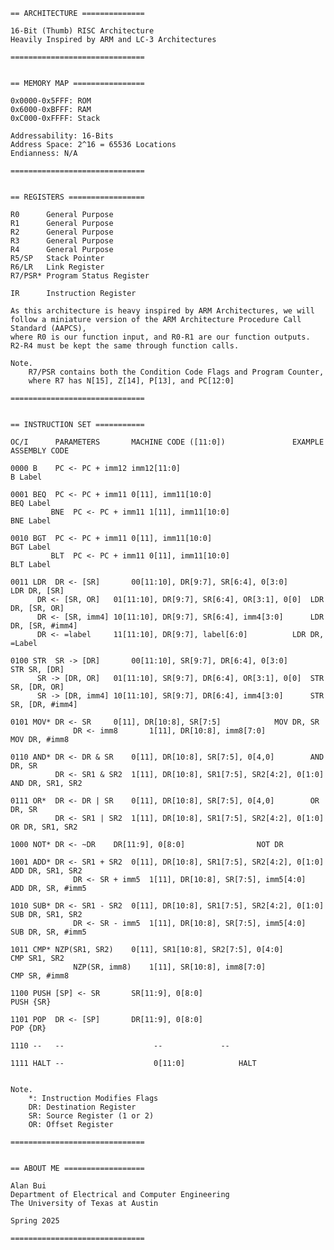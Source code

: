 
	== ARCHITECTURE ==============

	16-Bit (Thumb) RISC Architecture
	Heavily Inspired by ARM and LC-3 Architectures

	==============================	


	== MEMORY MAP ================
	
	0x0000-0x5FFF: ROM
	0x6000-0xBFFF: RAM
	0xC000-0xFFFF: Stack
	
	Addressability: 16-Bits
	Address Space: 2^16 = 65536 Locations
	Endianness: N/A
	
	==============================


	== REGISTERS =================
	
	R0		General Purpose
	R1		General Purpose
	R2		General Purpose
	R3		General Purpose
	R4		General Purpose
	R5/SP	Stack Pointer
	R6/LR	Link Register
	R7/PSR*	Program Status Register

	IR		Instruction Register

	As this architecture is heavy inspired by ARM Architectures, we will
	follow a miniature version of the ARM Architecture Procedure Call Standard (AAPCS),
	where R0 is our function input, and R0-R1 are our function outputs.
	R2-R4 must be kept the same through function calls.

	Note.
		R7/PSR contains both the Condition Code Flags and Program Counter,
		where R7 has N[15], Z[14], P[13], and PC[12:0]
	
	==============================
	
	
	== INSTRUCTION SET ===========
	
	OC/I	  PARAMETERS	   MACHINE CODE ([11:0])		       EXAMPLE ASSEMBLY CODE

	0000 B	  PC <- PC + imm12 imm12[11:0]                                 B Label
	
	0001 BEQ  PC <- PC + imm11 0[11], imm11[10:0]                          BEQ Label
             BNE  PC <- PC + imm11 1[11], imm11[10:0]                          BNE Label
	
	0010 BGT  PC <- PC + imm11 0[11], imm11[10:0]                          BGT Label
             BLT  PC <- PC + imm11 0[11], imm11[10:0]                          BLT Label
	
	0011 LDR  DR <- [SR]	   00[11:10], DR[9:7], SR[6:4], 0[3:0]	       LDR DR, [SR]
		  DR <- [SR, OR]   01[11:10], DR[9:7], SR[6:4], OR[3:1], 0[0]  LDR DR, [SR, OR]
		  DR <- [SR, imm4] 10[11:10], DR[9:7], SR[6:4], imm4[3:0]      LDR DR, [SR, #imm4]
		  DR <- =label	   11[11:10], DR[9:7], label[6:0]	       LDR DR, =Label
	
	0100 STR  SR -> [DR]	   00[11:10], SR[9:7], DR[6:4], 0[3:0]	       STR SR, [DR]
		  SR -> [DR, OR]   01[11:10], SR[9:7], DR[6:4], OR[3:1], 0[0]  STR SR, [DR, OR]
		  SR -> [DR, imm4] 10[11:10], SR[9:7], DR[6:4], imm4[3:0]      STR SR, [DR, #imm4]
	
	0101 MOV* DR <- SR	   0[11], DR[10:8], SR[7:5]		       MOV DR, SR
                  DR <- imm8	   1[11], DR[10:8], imm8[7:0]		       MOV DR, #imm8
	
	0110 AND* DR <- DR & SR	   0[11], DR[10:8], SR[7:5], 0[4,0]	       AND DR, SR
	    	  DR <- SR1 & SR2  1[11], DR[10:8], SR1[7:5], SR2[4:2], 0[1:0] AND DR, SR1, SR2
	
	0111 OR*  DR <- DR | SR	   0[11], DR[10:8], SR[7:5], 0[4,0]	       OR DR, SR
	    	  DR <- SR1 | SR2  1[11], DR[10:8], SR1[7:5], SR2[4:2], 0[1:0] OR DR, SR1, SR2
	
	1000 NOT* DR <- ~DR	   DR[11:9], 0[8:0]			       NOT DR
	
	1001 ADD* DR <- SR1 + SR2  0[11], DR[10:8], SR1[7:5], SR2[4:2], 0[1:0] ADD DR, SR1, SR2
                  DR <- SR + imm5  1[11], DR[10:8], SR[7:5], imm5[4:0]         ADD DR, SR, #imm5
	
	1010 SUB* DR <- SR1 - SR2  0[11], DR[10:8], SR1[7:5], SR2[4:2], 0[1:0] SUB DR, SR1, SR2
                  DR <- SR - imm5  1[11], DR[10:8], SR[7:5], imm5[4:0]         SUB DR, SR, #imm5
	
	1011 CMP* NZP(SR1, SR2)    0[11], SR1[10:8], SR2[7:5], 0[4:0]          CMP SR1, SR2
                  NZP(SR, imm8)    1[11], SR[10:8], imm8[7:0]                  CMP SR, #imm8
	
	1100 PUSH [SP] <- SR       SR[11:9], 0[8:0]                            PUSH {SR}
	
	1101 POP  DR <- [SP]       DR[11:9], 0[8:0]                            POP {DR}
	
	1110 --   --					--		       --
	
	1111 HALT --					0[11:0]		       HALT
	
	
	Note.
        *: Instruction Modifies Flags
		DR: Destination Register
		SR: Source Register (1 or 2)
		OR: Offset Register
	
	==============================
	
	
	== ABOUT ME ==================

	Alan Bui
	Department of Electrical and Computer Engineering
	The University of Texas at Austin
	
	Spring 2025

	==============================
